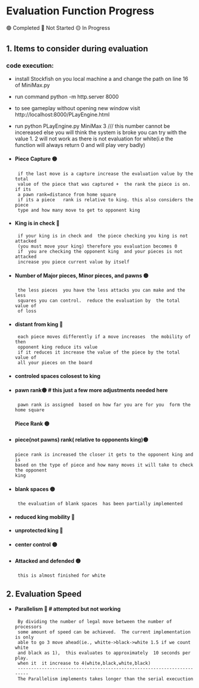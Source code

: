 # Evaluation Function Progress
🟢 Completed
🔴 Not Started
🟡 In Progress
## 1. Items  to consider during evaluation
### code execution:
- install Stockfish on  you local machine a and change the path on line 16 of MiniMax.py
- run command python -m http.server 8000
- to see gameplay without opening new window visit http://localhost:8000/PLayEngine.html
- run python PLayEngine.py MiniMax 3 /// this number cannot be incereased else you will think the system is broke
you can try with the value 1. 2 will  not work as there is not evaluation for  white(i.e the function will always return 0  and will play very badly)



- #### Piece Capture 🟡
       if the last move is a capture increase the evaluation value by the total
       value of the piece that was captured +  the rank the piece is on. if its
       a pawn rank=distance from home square
       if its a piece   rank is relative to king. this also considers the piece
       type and how many move to get to opponent king
- #### King is in check 🔴
       if your king is in check and  the piece checking you king is not attacked
       (you must move your king) therefore you evaluation becomes 0
       if  you are checking the opponent king  and your pieces is not attacked
       increase you piece current value by itself

- #### Number of Major pieces, Minor pieces, and pawns 🟡
       the less pieces  you have the less attacks you can make and the less
       squares you can control.  reduce the evaluation by  the total value of
       of loss

- #### distant from king 🔴
       each piece moves differently if a move increases  the mobility of then
       opponent king reduce its value
       if it reduces it increase the value of the piece by the total value of
       all your pieces on the board
- #### controled spaces colosest to king

- #### pawn rank🟡 # this just a few more adjustments needed here
       pawn rank is assigned  based on how far you are for you  form the home square
  #### Piece Rank 🟡
- #### piece(not pawns) rank( relative to  opponents king)🟡
      piece rank is increased the closer it gets to the opponent king and is
      based on the type of piece and how many moves it will take to check the opponent
      king
- #### blank spaces 🟡
       the evaluation of blank spaces  has been partially implemented
- #### reduced  king mobility 🔴
- #### unprotected king 🔴
- #### center control 🟡
- #### Attacked  and defended 🟡
       this is almost finished for white
## 2. Evaluation Speed
- #### Parallelism 🔴 # attempted but not working
       By dividing the number of legal move between the number of processors
       some amount of speed can be achieved.  The current implementation is only
       able to go 3 move ahead(ie., whitte->black->white 1.5 if we count white
       and black as 1),  this evaluates to approximately  10 seconds per play.
       when it  it increase to 4(white,black,white,black)
       -----------------------------------------------------------------------
       The Parallelism implements takes longer than the serial execuction
